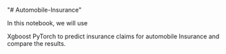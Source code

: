 "# Automobile-Insurance" 

In this notebook, we will use

Xgboost
PyTorch
to predict insurance claims for automobile Insurance and compare the results.
